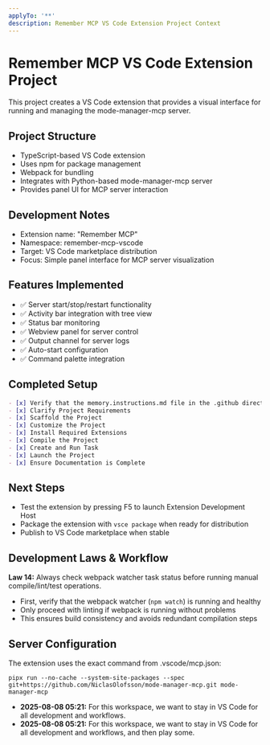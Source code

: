 ```yaml
---
applyTo: '**'
description: Remember MCP VS Code Extension Project Context
---
```


# Remember MCP VS Code Extension Project

This project creates a VS Code extension that provides a visual interface for running and managing the mode-manager-mcp server.

## Project Structure
- TypeScript-based VS Code extension
- Uses npm for package management  
- Webpack for bundling
- Integrates with Python-based mode-manager-mcp server
- Provides panel UI for MCP server interaction

## Development Notes
- Extension name: "Remember MCP" 
- Namespace: remember-mcp-vscode
- Target: VS Code marketplace distribution
- Focus: Simple panel interface for MCP server visualization

## Features Implemented
- ✅ Server start/stop/restart functionality
- ✅ Activity bar integration with tree view
- ✅ Status bar monitoring
- ✅ Webview panel for server control
- ✅ Output channel for server logs
- ✅ Auto-start configuration
- ✅ Command palette integration

## Completed Setup
```markdown
- [x] Verify that the memory.instructions.md file in the .github directory is created.
- [x] Clarify Project Requirements
- [x] Scaffold the Project  
- [x] Customize the Project
- [x] Install Required Extensions
- [x] Compile the Project
- [x] Create and Run Task
- [x] Launch the Project
- [x] Ensure Documentation is Complete
```

## Next Steps
- Test the extension by pressing F5 to launch Extension Development Host
- Package the extension with `vsce package` when ready for distribution
- Publish to VS Code marketplace when stable

## Development Laws & Workflow

**Law 14:** Always check webpack watcher task status before running manual compile/lint/test operations.
- First, verify that the webpack watcher (`npm watch`) is running and healthy
- Only proceed with linting if webpack is running without problems
- This ensures build consistency and avoids redundant compilation steps

## Server Configuration
The extension uses the exact command from .vscode/mcp.json:
```
pipx run --no-cache --system-site-packages --spec git+https://github.com/NiclasOlofsson/mode-manager-mcp.git mode-manager-mcp
```
- **2025-08-08 05:21:** For this workspace, we want to stay in VS Code for all development and workflows.
- **2025-08-08 05:21:** For this workspace, we want to stay in VS Code for all development and workflows, and then play some.
